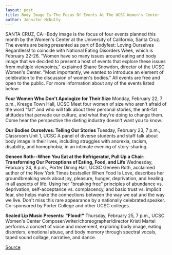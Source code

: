 ```yaml
---
layout: post
title: Body Image Is The Focus Of Events At The UCSC Women's Center
author: Jennifer McNulty
---
```


SANTA CRUZ, CA--Body image is the focus of four events planned this month by the Women's Center at the University of California, Santa Cruz. The events are being presented as part of Bodyfest: Loving Ourselves Regardless! to coincide with National Eating Disorders Week, which is February 22-26. "Women have so many issues around eating and body image that we decided to present a host of events that explore these issues from multiple viewpoints," explained Shane Snowdon, director of the UCSC Women's Center. "Most importantly, we wanted to introduce an element of celebration to the discussion of women's bodies." All events are free and open to the public. For more information about any of the events listed below:

**Four Women Who Don't Apologize for Their Size** Monday, February 22, 7 p.m., Kresge Town Hall, UCSC
Meet four women of size who aren't afraid of the word "fat" and who will talk about their personal stories, the anti-fat attitudes that pervade our culture, and what they're doing to change them. Come hear the perspective the dieting industry doesn't want you to know.

**Our Bodies Ourselves: Telling Our Stories** Tuesday, February 23, 7 p.m., Classroom Unit 1, UCSC
A panel of diverse students and staff talk about body image in their lives, including struggles with anorexia, racism, disability, and homophobia, in an intimate evening of story-sharing.

**Geneen Roth--When You Eat at the Refrigerator, Pull Up a Chair: Transforming Our Perceptions of Eating, Food, and Life** Wednesday, February 24, 8 p.m., Porter Dining Hall, UCSC
Geneen Roth, acclaimed author of the New York Times bestseller When Food Is Love, describes her groundbreaking work about joy, pleasure, hunger, deprivation, and healing in all aspects of life. Using her "breaking free" principles of abundance vs. deprivation, self-acceptance vs. complacency, and basic trust vs. implicit fear, she helps make the connections between the way we eat and the way we live. Don't miss this rare appearance by a nationally celebrated speaker. Co-sponsored by Porter College and other UCSC colleges.

**Sealed Lip Music Presents: "Flood!"** Thursday, February 25, 7 p.m., UCSC Women's Center
Composer/writer/choreographer/director Kristi Martel performs a concert of voice and movement, exploring body image, eating disorders, emotional abuse, and body memory through spectral vocals, taped sound collage, narrative, and dance.

[Source](http://www1.ucsc.edu/news_events/press_releases/archive/98-99/02-99/bodyimage.htm "Permalink to UC Santa Cruz: UCSC Women's Center events")
